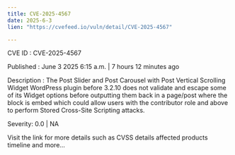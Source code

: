```yaml
---
title: CVE-2025-4567
date: 2025-6-3
lien: "https://cvefeed.io/vuln/detail/CVE-2025-4567"

---
```


CVE ID : CVE-2025-4567

Published :  June 3
2025
6:15 a.m. | 7 hours
12 minutes ago

Description : The Post Slider and Post Carousel with Post Vertical Scrolling Widget  WordPress plugin before 3.2.10 does not validate and escape some of its Widget options before outputting them back in a page/post where the block is embed
which could allow users with the contributor role and above to perform Stored Cross-Site Scripting attacks.

Severity: 0.0 | NA

Visit the link for more details
such as CVSS details
affected products
timeline
and more...
